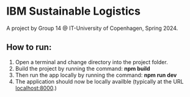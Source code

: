 <h1>IBM Sustainable Logistics</h1>
<p>A project by Group 14 @ IT-University of Copenhagen, Spring 2024.</p>

<h2>How to run:</h2>
<ol>
  <li>Open a terminal and change directory into the project folder.</li>
  <li>Build the project by running the command: <b>npm build</b></li>
  <li>Then run the app locally by running the command: <b>npm run dev</b></li>
  <li>The application should now be locally availble (typically at the URL <a href="http://localhost:8000">localhost:8000</a>.)</li>
</ol> 
